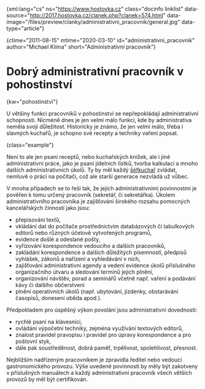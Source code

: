
{xml:lang="cs" ns="https://www.hostovka.cz" class="docinfo linklist" data-source="http://2017.hostovka.cz/clanek.php?clanek=574.html" data-image="/files/preview/clanky/administrativni_pracovnik/general.jpg" data-type="article"}

{ctime="2011-08-15" mtime="2020-03-10" id="administrativni\_pracovnik" author="Michael Klíma" short="Administrativní pracovník"}

# Dobrý administrativní pracovník v pohostinství

{kw="pohostinství"}

U většiny funkci pracovníků v pohostinství se nepřepokládají administrativní schopnosti. Nicméně dnes je jen velmi málo funkcí, kde by administrativa neměla svoji důležitost. Historicky je známo, že jen velmi málo, třeba i slavných kuchařů, je schopno své recepty a techniky vaření popsat.

{class="example"}

Není to ale jen psaní receptů, nebo kuchařských knížek, ale i jiné administrativní práce, jako je psaní jídelních lístků, tvorba kalkulací a mnoho dalších administrativních úkolů. Ty by měl každý [šéfkuchař](kucharske_tituly#sefkuchar) zvládat, nemluvě o práci na počítači, což ale starší generace nezvládá už vůbec.

V mnoha případech se to řeší tak, že jejich administrativními povinnostmi je pověřen k tomu určený pracovník (sekretář, či sekretářka). Úkolem administrativního pracovníka je zajišťování širokého rozsahu pomocných kancelářských činností jako jsou:

 - přepisování textů,
 - vkládání dat do počítače prostřednictvím databázových či tabulkových editorů nebo různých účelově vytvořených programů,
 - evidence došlé a odeslané pošty,
 - vyřizování korespondence vedoucího a dalších pracovníků,
 - zakládání korespondence a dalších důležitých písemností, předpisů vyhlášek, zákonů a nařízení a vyhledávání v nich,
 - zajišťování administrativní agendy a vedení evidence úkolů příslušného organizačního útvaru a sledování termínů jejich plnění,
 - organizování návštěv, porad a seminářů včetně např. vaření a podávání kávy či dalšího občerstvení
 - plnění operativních úkolů (např. ubytování, jízdenky, obstarávání časopisů, donesení oběda apod.).

Předpokladem pro úspěšný výkon povolání jsou administrativní dovednosti:

 - rychlé psaní na klávesnici,
 - ovládání výpočetní techniky, zejména využívání textových editorů,
 - znalost pravidel pravopisu i pravidel pro úpravy korespondence a pro poštovní styk,
 - dále pak soustředěnost, dobrá paměť, trpělivost, spolehlivost, přesnost.
 
Nejbližším nadřízeným pracovníkem je zpravidla ředitel nebo vedoucí gastronomického provozu. Výše uvedené povinnosti by měly být zakotveny v příslušných manuálech a každý administrativní pracovník všech větších provozů by měl být certifikován.

